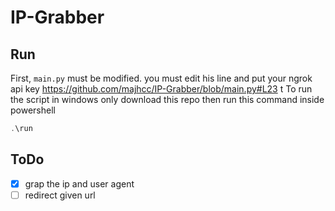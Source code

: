 # IP-Grabber

## Run
First, `main.py` must be modified. you must edit his line and put your ngrok api key https://github.com/majhcc/IP-Grabber/blob/main.py#L23 t
To run the script in windows only download this repo then run this command inside powershell

```powershell
.\run
```
 ## ToDo
- [x] grap the ip and user agent 
- [ ] redirect given url

